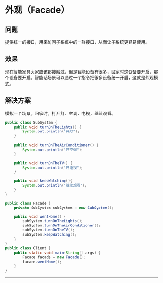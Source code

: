 # 外观（Facade）

## 问题

提供统一的接口，用来访问子系统中的一群接口，从而让子系统更容易使用。

## 效果

现在智能家具大家应该都接触过，但是智能设备有很多，回家时这设备要开启，那个设备要开启，智能话场景可以通过一个指令把很多设备统一开启，这就是外观模式。

## 解决方案
模拟一个场景，回家时，打开灯、空调、电视，继续观看。
```java
public class SubSystem {
    public void turnOnTheLights() {
        System.out.println("开灯");
    }
    
    public void turnOnTheAirConditioner() {
        System.out.println("开空调");
    }

    public void turnOnTheTV() {
        System.out.println("开电视");
    }

    public void keepWatching(){
        System.out.println("继续观看");
    }
}

public class Facade {
    private SubSystem subSystem = new SubSystem();

    public void wentHome() {
        subSystem.turnOnTheLights();
        subSystem.turnOnTheAirConditioner();
        subSystem.turnOnTheTV();
        subSystem.keepWatching();
    }
}
public class Client {
    public static void main(String[] args) {
        Facade facade = new Facade();
        facade.wentHome();
    }
}
```









----
